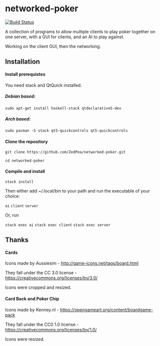 # networked-poker
[![Build Status](https://travis-ci.org/ZedPea/networked-poker.svg?branch=gui)](https://travis-ci.org/ZedPea/networked-poker)

A collection of programs to allow multiple clients to play poker together on one server, with a GUI for clients, and an AI to play against.

Working on the client GUI, then the networking.

## Installation

#### Install prerequistes
You need stack and QtQuick installed.

##### Debian based:
`sudo apt-get install haskell-stack qtdeclarative5-dev`

##### Arch based:
`sudo pacman -S stack qt5-quickcontrols qt5-quickcontrols`

#### Clone the repository

`git clone https://github.com/ZedPea/networked-poker.git`

`cd networked-poker`

#### Compile and install

`stack install`

Then either add ~/.local/bin to your path and run the executable of your choice:

`ai`
`client`
`server`

Or, run

`stack exec ai`
`stack exec client`
`stack exec server`

## Thanks

#### Cards
Icons made by Aussiesim - http://game-icons.net/tags/board.html

They fall under the CC 3.0 license - https://creativecommons.org/licenses/by/3.0/

Icons were cropped and resized.

#### Card Back and Poker Chip
Icons made by Kenney.nl - https://opengameart.org/content/boardgame-pack

They fall under the CC0 1.0 license - https://creativecommons.org/licenses/by/1.0/

Icons were resized.
